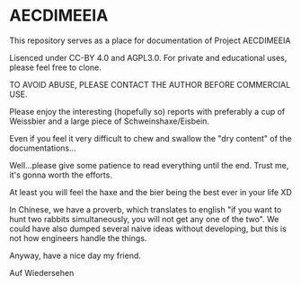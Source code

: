 # AECDIMEEIA

This repository serves as a place for documentation of Project AECDIMEEIA

Lisenced under CC-BY 4.0 and AGPL3.0. For private and educational uses, please feel free to clone. 

TO AVOID ABUSE, PLEASE CONTACT THE AUTHOR BEFORE COMMERCIAL USE.

Please enjoy the interesting (hopefully so) reports with preferably a cup of Weissbier and a large piece of Schweinshaxe/Eisbein.

Even if you feel it very difficult to chew and swallow the "dry content" of the documentations...

Well...please give some patience to read everything until the end. Trust me, it's gonna worth the efforts. 

At least you will feel the haxe and the bier being the best ever in your life XD

In Chinese, we have a proverb, which translates to english "if you want to hunt two rabbits simultaneously, you will not get any one of the two". We could have also dumped several naive ideas without developing, but this is not how engineers handle the things.

Anyway, have a nice day my friend.

Auf Wiedersehen
